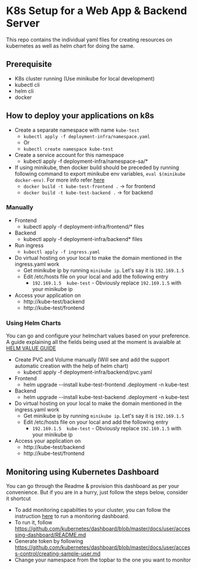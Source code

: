 # K8s Setup for a Web App & Backend Server

This repo contains the individual yaml files for creating resources on kubernetes as well as helm chart for doing the same.

## Prerequisite
- K8s cluster running (Use minikube for local development)
- kubectl cli
- helm cli
- docker

## How to deploy your applications on k8s
- Create a separate namespace with name `kube-test`
  - `kubectl apply -f deployment-infra/namespace.yaml`
  - Or
  - `kubectl create namespace kube-test`
- Create a service account for this namespace
  - kubectl apply -f deployment-infra/namespace-sa/*
- If using minikube, then docker build should be preceded by running following command to export minikube env variables, `eval $(minikube docker-env)`. For more info refer [here](https://stackoverflow.com/questions/52310599/what-does-minikube-docker-env-mean)
  - `docker build -t kube-test-frontend .` -> for frontend 
  - `docker build -t kube-test-backend .` -> for backend 
### Manually
- Frontend
  - kubectl apply -f deployment-infra/frontend/* files
- Backend
  - kubectl apply -f deployment-infra/backend* files
- Run ingress
  - `kubectl apply -f ingress.yaml`
- Do virtual hosting on your local to make the domain mentioned in the ingress.yaml work
  - Get minikube ip by running `minikube ip`. Let's say it is `192.169.1.5`
  - Edit /etc/hosts file on your local and add the following entry
    - `192.169.1.5  kube-test` - Obviously replace `192.169.1.5` with your minikube ip
- Access your application on
  - http://kube-test/backend
  - http://kube-test/frontend

### Using Helm Charts
You can go and configure your helmchart values based on your preference. A guide explaining all the fields being used at the moment is avaialble at [HELM VALUE GUIDE](Helm.md)
- Create PVC and Volume manually (Will see and add  the support automatic creation with the help of helm chart)
  - kubectl apply -f deployment-infra/backend/pvc.yaml
- Frontend
  - helm upgrade --install kube-test-frontend .deployment -n kube-test
- Backend
  - helm upgrade --install kube-test-backend .deployment -n kube-test
- Do virtual hosting on your local to make the domain mentioned in the ingress.yaml work
  - Get minikube ip by running `minikube ip`. Let's say it is `192.169.1.5`
  - Edit /etc/hosts file on your local and add the following entry
    - `192.169.1.5  kube-test` - Obviously replace `192.169.1.5` with your minikube ip
- Access your application on
  - http://kube-test/backend
  - http://kube-test/frontend

## Monitoring using Kubernetes Dashboard
You can go through the Readme & provision this dashboard as per your convenience. But if you are in a hurry, just follow the steps below, consider it shortcut
- To add monitoring capabilties to your cluster, you can follow the instruction [here](https://github.com/kubernetes/dashboard?tab=readme-ov-file#installation) to run a monitoring dashboard.
- To run it, follow https://github.com/kubernetes/dashboard/blob/master/docs/user/accessing-dashboard/README.md
- Generate token by following https://github.com/kubernetes/dashboard/blob/master/docs/user/access-control/creating-sample-user.md
- Change your namespace from the topbar to the one you want to monitor